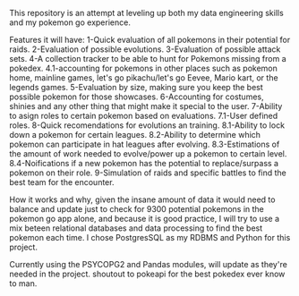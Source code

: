This repository is an attempt at leveling up both my data engineering skills and my pokemon go experience.

Features it will have:
  1-Quick evaluation of all pokemons in their potential for raids.
  2-Evaluation of possible evolutions.
  3-Evaluation of possible attack sets.
  4-A collection tracker to be able to hunt for Pokemons missing from a pokedex.
    4.1-accounting for pokemons in other places such as pokemon home, mainline games, let's go pikachu/let's go Eevee, Mario kart, or the legends games.
  5-Evaluation by size, making sure you keep the best possible pokemon for those showcases.
  6-Accounting for costumes, shinies and any other thing that might make it special to the user.
  7-Ability to asign roles to certain pokemon based on evaluations.
    7.1-User defined roles.
  8-Quick recomendations for evolutions an training.
    8.1-Ability to lock down a pokemon for certain leagues.
    8.2-Ability to determine which pokemon can participate in hat leagues after evolving.
    8.3-Estimations of the amount of work needed to evolve/power up a pokemon to certain level.
    8.4-Noifications if a new pokemon has the potential to replace/surpass a pokemon on their role.
  9-Simulation of raids and specific battles to find the best team for the encounter.

How it works and why, given the insane amount of data it would need to balance and update just to check for 9300 potential pokemons in the pokemon go app alone, and because it is good practice, I will try to use a mix beteen relational databases and data processing to find the best pokemon each time. I chose PostgresSQL as my RDBMS and Python for this project.

Currently using the PSYCOPG2 and Pandas modules, will update as they're needed in the project.
shoutout to pokeapi for the best pokedex ever know to man.
